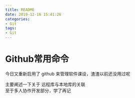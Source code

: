 ```yaml
---
title: README
date: 2019-12-16 15:41:26
categories:
- Git
tags:
- Git
---
```


# Github常用命令

今日又重新启用了    github  来管理软件课设，渣渣以前还没用过呢

主要阐述一下关于    远程库与本地库的关联  
至于多人协作开发部分，学了再记
